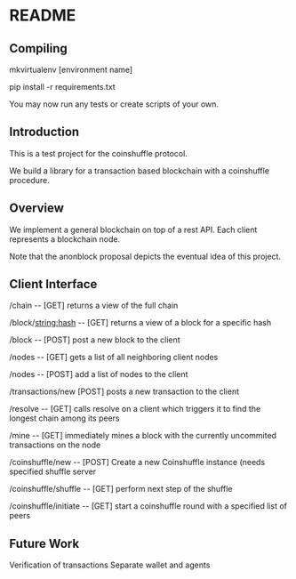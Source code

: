 README
======

Compiling
---------
mkvirtualenv [environment name]

pip install -r requirements.txt

You may now run any tests or create scripts of your own.

Introduction
------------
This is a test project for the coinshuffle protocol.

We build a library for a transaction based blockchain with a coinshuffle procedure.

Overview
--------
We implement a general blockchain on top of a rest API. Each client represents a blockchain node. 

Note that the anonblock proposal depicts the eventual idea of this project.

Client Interface
----------------
/chain -- [GET] returns a view of the full chain

/block/<string:hash> -- [GET] returns a view of a block for a specific hash

/block -- [POST] post a new block to the client

/nodes -- [GET] gets a list of all neighboring client nodes

/nodes -- [POST] add a list of nodes to the client

/transactions/new [POST] posts a new transaction to the client

/resolve -- [GET] calls resolve on a client which triggers it to find the longest chain among its peers

/mine -- [GET] immediately mines a block with the currently uncommited transactions on the node

/coinshuffle/new -- [POST] Create a new Coinshuffle instance (needs specified shuffle server

/coinshuffle/shuffle -- [GET] perform next step of the shuffle

/coinshuffle/initiate -- [GET] start a coinshuffle round with a specified list of peers

Future Work
-----------
Verification of transactions
Separate wallet and agents
